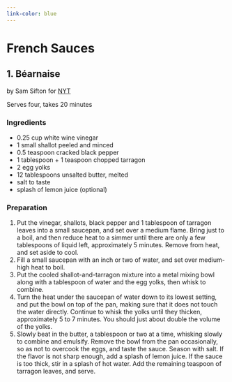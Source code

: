 ```yaml
---
link-color: blue
---
```


# French Sauces

## 1. Béarnaise 

by Sam Sifton for [NYT](https://cooking.nytimes.com/recipes/1017389-bearnaise-sauce)

Serves four, takes 20 minutes

### Ingredients

- 0.25 cup white wine vinegar
- 1 small shallot peeled and minced
- 0.5 teaspoon cracked black pepper
- 1 tablespoon + 1 teaspoon chopped tarragon
- 2 egg yolks
- 12 tablespoons unsalted butter, melted
- salt to taste
- splash of lemon juice (optional)

### Preparation

1. Put the vinegar, shallots, black pepper and 1 tablespoon of tarragon leaves into a small saucepan, and set over a medium flame. Bring just to a boil, and then reduce heat to a simmer until there are only a few tablespoons of liquid left, approximately 5 minutes. Remove from heat, and set aside to cool.
2. Fill a small saucepan with an inch or two of water, and set over medium-high heat to boil.
3. Put the cooled shallot-and-tarragon mixture into a metal mixing bowl along with a tablespoon of water and the egg yolks, then whisk to combine.
4. Turn the heat under the saucepan of water down to its lowest setting, and put the bowl on top of the pan, making sure that it does not touch the water directly. Continue to whisk the yolks until they thicken, approximately 5 to 7 minutes. You should just about double the volume of the yolks.
5. Slowly beat in the butter, a tablespoon or two at a time, whisking slowly to combine and emulsify. Remove the bowl from the pan occasionally, so as not to overcook the eggs, and taste the sauce. Season with salt. If the flavor is not sharp enough, add a splash of lemon juice. If the sauce is too thick, stir in a splash of hot water. Add the remaining teaspoon of tarragon leaves, and serve.
